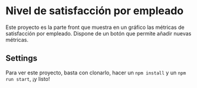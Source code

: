 # Nivel de satisfacción por empleado

Este proyecto es la parte front que muestra en un gráfico las métricas de satisfacción por empleado. Dispone de un botón que permite añadir nuevas métricas.

## Settings

Para ver este proyecto, basta con clonarlo, hacer un `npm install` y un `npm run start`, ¡y listo!
